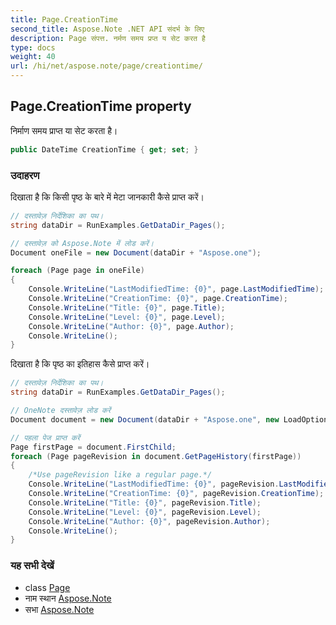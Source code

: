 ```yaml
---
title: Page.CreationTime
second_title: Aspose.Note .NET API संदर्भ के लिए
description: Page संपत्त. नर्मण समय प्रप्त य सेट करत है
type: docs
weight: 40
url: /hi/net/aspose.note/page/creationtime/
---
```

## Page.CreationTime property

निर्माण समय प्राप्त या सेट करता है।

```csharp
public DateTime CreationTime { get; set; }
```

### उदाहरण

दिखाता है कि किसी पृष्ठ के बारे में मेटा जानकारी कैसे प्राप्त करें।

```csharp
// दस्तावेज़ निर्देशिका का पथ।
string dataDir = RunExamples.GetDataDir_Pages();

// दस्तावेज़ को Aspose.Note में लोड करें।
Document oneFile = new Document(dataDir + "Aspose.one");

foreach (Page page in oneFile)
{
    Console.WriteLine("LastModifiedTime: {0}", page.LastModifiedTime);
    Console.WriteLine("CreationTime: {0}", page.CreationTime);
    Console.WriteLine("Title: {0}", page.Title);
    Console.WriteLine("Level: {0}", page.Level);
    Console.WriteLine("Author: {0}", page.Author);
    Console.WriteLine();
}
```

दिखाता है कि पृष्ठ का इतिहास कैसे प्राप्त करें।

```csharp
// दस्तावेज़ निर्देशिका का पथ।
string dataDir = RunExamples.GetDataDir_Pages();

// OneNote दस्तावेज़ लोड करें
Document document = new Document(dataDir + "Aspose.one", new LoadOptions { LoadHistory = true });

// पहला पेज प्राप्त करें
Page firstPage = document.FirstChild;
foreach (Page pageRevision in document.GetPageHistory(firstPage))
{
    /*Use pageRevision like a regular page.*/
    Console.WriteLine("LastModifiedTime: {0}", pageRevision.LastModifiedTime);
    Console.WriteLine("CreationTime: {0}", pageRevision.CreationTime);
    Console.WriteLine("Title: {0}", pageRevision.Title);
    Console.WriteLine("Level: {0}", pageRevision.Level);
    Console.WriteLine("Author: {0}", pageRevision.Author);
    Console.WriteLine();
}
```

### यह सभी देखें

* class [Page](../)
* नाम स्थान [Aspose.Note](../../page/)
* सभा [Aspose.Note](../../../)


